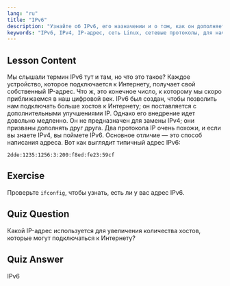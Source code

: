 ```yaml
---
lang: "ru"
title: "IPv6"
description: "Узнайте об IPv6, его назначении и о том, как он дополняет IPv4. Разберитесь в адресации IPv6 и его роли в подключении большего количества устройств к Интернету."
keywords: "IPv6, IPv4, IP-адрес, сеть Linux, сетевые протоколы, для начинающих, учебник, руководство"
---
```


## Lesson Content

Мы слышали термин IPv6 тут и там, но что это такое? Каждое устройство, которое подключается к Интернету, получает свой собственный IP-адрес. Что ж, это конечное число, к которому мы скоро приближаемся в наш цифровой век. IPv6 был создан, чтобы позволить нам подключать больше хостов к Интернету; он поставляется с дополнительными улучшениями IP. Однако его внедрение идет довольно медленно. Он не предназначен для замены IPv4; они призваны дополнять друг друга. Два протокола IP очень похожи, и если вы знаете IPv4, вы поймете IPv6. Основное отличие — это способ написания адреса. Вот как выглядит типичный адрес IPv6:

```plaintext
2dde:1235:1256:3:200:f8ed:fe23:59cf
```

## Exercise

Проверьте `ifconfig`, чтобы узнать, есть ли у вас адрес IPv6.

## Quiz Question

Какой IP-адрес используется для увеличения количества хостов, которые могут подключаться к Интернету?

## Quiz Answer

IPv6
